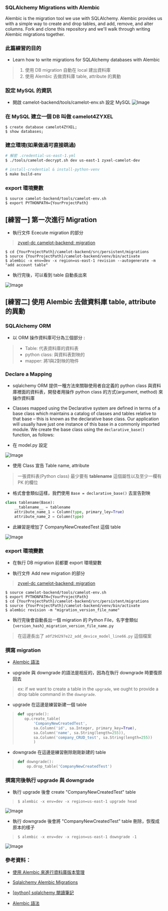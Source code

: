 ### SQLAlchemy Migrations with Alembic
Alembic is the migration tool we use with SQLAlchemy. Alembic provides us with a simple way to create and drop tables, and add, remove, and alter columns. Fork and clone this repository and we'll walk through writing Alembic migrations together.

### 此篇練習的目的
* Learn how to write migrations for SQLAlchemy databases with Alembic
> 1. 使用 DB migration 自動在 local 建出資料庫
> 2. 使用 Alembic 去做資料庫 table, attribute 的異動


### 設定 MySQL 的資訊

* 開啟 camelot-backend/tools/camelot-env.sh 設定 MySQL
![Image](https://github.com/Ada-Chen2531/Document/raw/main/Pictures/camelot-env_sh.jpg)

### 在 MySQL 建立一個 DB 叫做 camelot4ZYXEL

``` mysql
$ create database camelot4ZYXEL;
$ show databases;
```

### 建立環境(如果做過可直接跳過)

``` sh
# 解密 .credential-us-east-1.yml
$ ./tools/camelot-decrypt.sh dev us-east-1 zyxel-camelot-dev

# install-credential & install-python-venv
$ make build-env
```

### export 環境變數

```
$ source camelot-backend/tools/camelot-env.sh
$ export PYTHONPATH={YourProjectPath}
```

## [練習一] 第一次進行 Migration

* 執行文件 Ececute migration 的部分
> [zyxel-dc camelot-backend: migration](https://github.com/zyxel-dc/camelot-backend/tree/develop/src/persistent/migrations)

```
$ cd {YourProjectPath}/camelot-backend/src/persistent/migrations
$ source {YourProjectPath}/camelot-backend/venv/bin/activate
$ alembic -x env=dev -x region=us-east-1 revision --autogenerate -m "add account table"
```
* 執行完後，可以看到 table 自動長出來

![Image](https://github.com/Ada-Chen2531/Document/raw/main/Pictures/DB_00.jpg)


## [練習二] 使用 Alembic 去做資料庫 table, attribute 的異動
### SQLAlchemy ORM

* 以 ORM 操作資料庫可分為三個部分 :
> * Table: 代表資料庫的資料表
> * python class: 與資料表對映的
> * mapper: 將1與2對映的物件

### Declare a Mapping
* sqlalchemy ORM 提供一種方法來關聯使用者自定義的 python class 與資料庫裡面的資料表，開發者用操作 python class 的方式(argument, method) 來操作資料庫

* Classes mapped using the Declarative system are defined in terms of a base class which maintains a catalog of classes and tables relative to that base – this is known as the declarative base class. Our application will usually have just one instance of this base in a commonly imported module. We create the base class using the `declarative_base()` function, as follows:

* 在 model.py 設定

![Image](https://github.com/Ada-Chen2531/Document/raw/main/Pictures/model_00.jpg)

* 使用 Class 宣告 Table name, attribute
> 一張資料表(Python class) 最少要有 __tablename__ 這個屬性以及至少一欄有 PK 的欄位

* 格式會會類似這樣，我們使用 `Base = declarative_base()` 去宣告對映

``` py
class tablename(Base):
    __tablename__ = tablename
    attribute_name_1 = Column(type, primary_ley=True)
    attribute_name_2 = Column(type)

```

* 此練習是增加了 CompanyNewCreatedTest 這個 table

![Image](https://github.com/Ada-Chen2531/Document/raw/main/Pictures/model_01.jpg)

### export 環境變數
* 在執行 DB migration 前都要 export 環境變數

* 執行文件 Add new migration 的部分
> [zyxel-dc camelot-backend: migration](https://github.com/zyxel-dc/camelot-backend/tree/develop/src/persistent/migrations)

```
$ source camelot-backend/tools/camelot-env.sh
$ export PYTHONPATH={YourProjectPath}
$ cd {YourProjectPath}/camelot-backend/src/persistent/migrations
$ source {YourProjectPath}/camelot-backend/venv/bin/activate
$ alembic revision -m "migration_version_file_name"
```
* 執行完後會自動長出一個 migration 的 Python File，名字會類似 `{version_hash}_migration_version_file_name.py`
> 在這邊長出了 `a0f29d297e22_add_device_model_line66.py` 這個檔案

### 撰寫 migration

* [Alembic 語法](https://blog.hdls.me/15561981562435.html)

* upgrade 與 downgrade 的語法是相反的，因為在執行 downgrade 時要復原回去
> ex: if we want to create a table in the `upgrade`, we ought to provide a drop table command in the `downgrade`.
 
* upgrade 在這邊是練習新建一個 table

> ``` py
> def upgrade():
>    op.create_table(
>        'CompanyNewCreatedTest',
>        sa.Column('id', sa.Integer, primary_key=True),
>        sa.Column('name', sa.String(length=255)),
>        sa.Column('company_CRUD_test', sa.String(length=255))
>        )
>```

* downgrade 在這邊是練習刪除剛剛新建的 table

> ``` py
> def downgrade():
>     op.drop_table('CompanyNewCreatedTest')
> ```

### 撰寫完後執行 upgrade 與 downgrade

* 執行 upgrade 後會 create "CompanyNewCreatedTest" table
> `$ alembic -x env=dev -x region=us-east-1 upgrade head`

![Image](https://github.com/Ada-Chen2531/Document/raw/main/Pictures/DB_01.jpg)

* 執行 downgrade 後會將 "CompanyNewCreatedTest" table 刪除，恢復成原本的樣子
> `$ alembic -x env=dev -x region=us-east-1 downgrade -1`

![Image](https://github.com/Ada-Chen2531/Document/raw/main/Pictures/DB_02.jpg)

### 參考資料：

* [使用 Alembic 來進行資料庫版本管理](https://medium.com/@acer1832a/%E4%BD%BF%E7%94%A8-alembic-%E4%BE%86%E9%80%B2%E8%A1%8C%E8%B3%87%E6%96%99%E5%BA%AB%E7%89%88%E6%9C%AC%E7%AE%A1%E7%90%86-32d949f7f2c6)

* [Sqlalchemy Alembic Migrations](https://learn.co/lessons/sqlalchemy-alembic-migrations)

* [[python] sqlalchemy 閱讀筆記](https://iamswc.space/computer-science/python-sqlalchemy-learning-note/#%E5%89%8D%E8%A8%80)

* [Alembic 語法](https://blog.hdls.me/15561981562435.html)